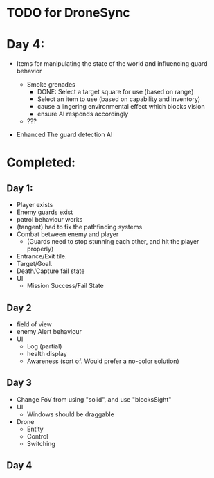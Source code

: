 TODO for DroneSync
===============

# Day 4:

* Items for manipulating the state of the world and influencing guard behavior
  - Smoke grenades
    * DONE: Select a target square for use (based on range)
    * Select an item to use (based on capability and inventory)
    * cause a lingering environmental effect which blocks vision
    * ensure AI responds accordingly
  - ???

* Enhanced The guard detection AI 


# Completed:
## Day 1:
* Player exists
* Enemy guards exist
* patrol behaviour works
* (tangent) had to fix the pathfinding systems
* Combat between enemy and player 
  - (Guards need to stop stunning each other, and hit the player properly)
* Entrance/Exit tile.
* Target/Goal.
* Death/Capture fail state
* UI
  - Mission Success/Fail State

## Day 2
* field of view
* enemy Alert behaviour
* UI
  - Log (partial)
  - health display
  - Awareness (sort of. Would prefer a no-color solution)

## Day 3
* Change FoV from using "solid", and use "blocksSight"
* UI
  - Windows should be draggable
* Drone
  - Entity
  - Control
  - Switching

## Day 4
